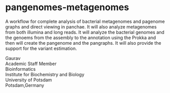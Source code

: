 # pangenomes-metagenomes
A workflow for complete analysis of bacterial metagenomes and pagenome graphs and direct viewing in panchae. It will also analyze metagenomes from both illumina and long reads.
It will analyze the bacterial genomes and the genoems from the assembly to the annotation using the Prokka and then will create the pangenome and the pangraphs. 
It will also provide the support for the variant estimation. 

Gaurav \
Academic Staff Member \
Bioinformatics \
Institute for Biochemistry and Biology \
University of Potsdam \
Potsdam,Germany 
